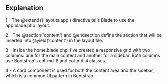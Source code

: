 ## Explanation

1 - The @extends('layouts.app') directive tells Blade to use the app.blade.php layout.

2 - The @section('content') and @endsection define the section that will be inserted into @yield('content') in the layout file.

3 - Inside the home.blade.php, I've created a responsive grid with two columns: one for the main content and another for a sidebar. Both columns use Bootstrap's col-md-8 and col-md-4 classes.

4 - A card component is used for both the content area and the sidebar, which is a common UI pattern in Bootstrap.

